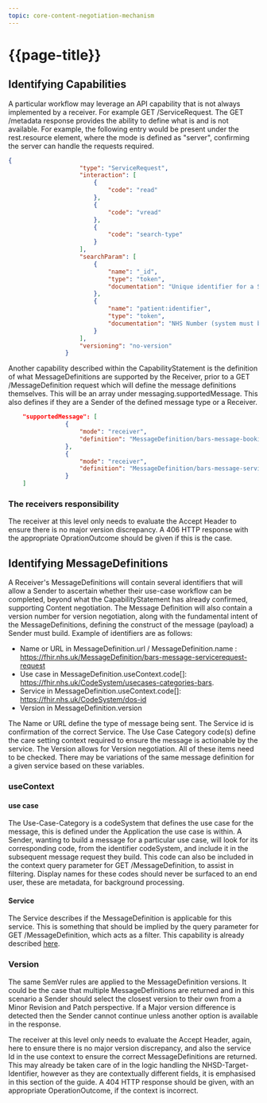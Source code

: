```yaml
---
topic: core-content-negotiation-mechanism
---
```


# {{page-title}}

## Identifying Capabilities 

A particular workflow may leverage an API capability that is not always implemented by a receiver. For example GET /ServiceRequest. The GET /metadata response provides the ability to define what is and is not available. For example, the following entry would be present under the rest.resource element, where the mode is defined as "server", confirming the server can handle the requests required.

``` json
{
					"type": "ServiceRequest",
					"interaction": [
						{
							"code": "read"
						},
						{
							"code": "vread"
						},
						{
							"code": "search-type"
						}
					],
					"searchParam": [
						{
							"name": "_id",
							"type": "token",
							"documentation": "Unique identifier for a ServiceRequest"
						},
						{
							"name": "patient:identifier",
							"type": "token",
							"documentation": "NHS Number (system must be https://fhir.nhs.uk/Id/nhs-number)"
						}
					],
					"versioning": "no-version"
				}
```

Another capability described within the CapabilityStatement is the definition of what MessageDefinitions are supported by the Receiver, prior to a GET /MessageDefinition request which will define the message definitions themselves. This will be an array under messaging.supportedMessage. This also defines if they are a Sender of the defined message type or a Receiver. 

```json
	"supportedMessage": [
				{
					"mode": "receiver",
					"definition": "MessageDefinition/bars-message-booking-request"
				},
				{
					"mode": "receiver",
					"definition": "MessageDefinition/bars-message-servicerequest-request-referral"
				}
	]
```

### The receivers responsibility

The receiver at this level only needs to evaluate the Accept Header to ensure there is no major version discrepancy. A 406 HTTP response with the appropriate OprationOutcome should be given if this is the case. 

## Identifying MessageDefinitions

A Receiver's MessageDefinitions will contain several identifiers that will allow a Sender to ascertain whether their use-case workflow can be completed, beyond what the CapabilityStatement has already confirmed, supporting Content negotiation. The Message Definition will also contain a version number for version negotiation, along with the fundamental intent of the MessageDefinitions, defining the construct of the message (payload) a Sender must build. Example of identifiers are as follows:

* Name or URL in MessageDefinition.url / MessageDefinition.name : https://fhir.nhs.uk/MessageDefinition/bars-message-servicerequest-request
* Use case in  MessageDefinition.useContext.code[]: https://fhir.nhs.uk/CodeSystem/usecases-categories-bars.
* Service in MessageDefinition.useContext.code[]: https://fhir.nhs.uk/CodeSystem/dos-id
* Version in MessageDefinition.version

The Name or URL define the type of message being sent. The Service id is confirmation of the correct Service. The Use Case Category code(s) define the care setting context required to ensure the message is actionable by the service. The Version allows for Version negotiation. All of these items need to be checked. There may be variations of the same message definition for a given service based on these variables.

### useContext

#### use case
The Use-Case-Category is a codeSystem that defines the use case for the message, this is defined under the Application the use case is within. A Sender, wanting to build a message for a particular use case, will look for its corresponding code, from the identifier codeSystem, and include it in the subsequent message request they build. This code can also be included in the context query parameter for GET /MessageDefinition, to assist in filtering. Display names for these codes should never be surfaced to an end user, these are metadata, for background processing.

#### Service

The Service describes if the MessageDefinition is applicable for this service. This is something that should be implied by the query parameter for GET /MessageDefinition, which acts as a filter. This capability is already described <a href="https://digital.nhs.uk/developer/api-catalogue/booking-and-referral-fhir/v1_1_0#get-/MessageDefinition" target="_blank">here</a>.

### Version
The same SemVer rules are applied to the MessageDefinition versions. It could be the case that multiple MessageDefinitions are returned and in this scenario a Sender should select the closest version to their own from a Minor Revision and Patch perspective. If a Major version difference is detected then the Sender cannot continue unless another option is available in the response. 

The receiver at this level only needs to evaluate the Accept Header, again, here to ensure there is no major version discrepancy, and also the service Id in the use context to ensure the correct MessageDefinitions are returned. This may already be taken care of in the logic handling the NHSD-Target-Identifier, however as they are contextually different fields, it is emphasised in this section of the guide. A 404 HTTP response should be given, with an appropriate OperationOutcome, if the context is incorrect.
